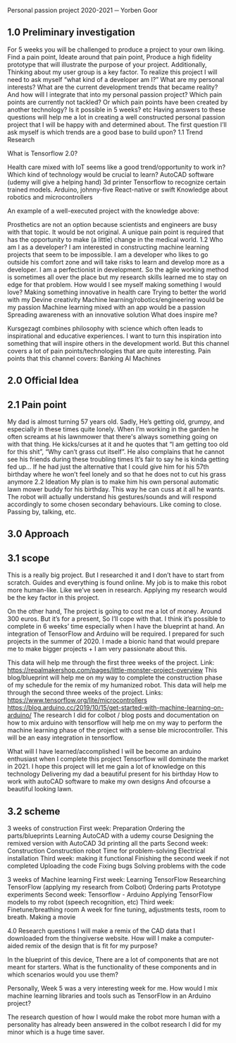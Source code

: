  

Personal passion project
2020-2021
─
Yorben Goor	


## 1.0 Preliminary investigation
For 5 weeks you will be challenged to produce a project to your own liking. Find a pain point, Ideate around that pain point, Produce a high fidelity prototype that will illustrate the purpose of your project. Additionally, Thinking about my user group is a key factor.
To realize this project I will need to ask myself “what kind of a developer am I?” What are my personal interests? What are the current development trends that became reality? And how will I integrate that into my personal passion project? Which pain points are currently not tackled? Or which pain points have been created by another technology? Is it possible in 5 weeks? etc
Having answers to these questions will help me a lot in creating a well constructed personal passion project that I will be happy with and determined about.
The first question I’ll ask myself is which trends are a good base to build upon?
1.1 Trend Research

What is Tensorflow 2.0?

Health care mixed with IoT seems like a good trend/opportunity to work in?
Which kind of technology would be crucial to learn?
AutoCAD software (udemy will give a helping hand)
3d printer
Tensorflow to recognize certain trained models. 
Arduino, johnny-five
React-native or swift
Knowledge about robotics and microcontrollers

An example of a well-executed project with the knowledge above:

Prosthetics are not an option because scientists and engineers are busy with that topic. It would be not original. A unique pain point is required that has the opportunity to make (a little) change in the medical world.
1.2 Who am I as a developer?
I am interested in constructing machine learning projects that seem to be impossible. I am a developer who likes to go outside his comfort zone and will take risks to learn and develop more as a developer. I am a perfectionist in development. So the agile working method is sometimes all over the place but my research skills learned me to stay on edge for that problem. How would I see myself making something I would love?
Making something innovative in health care
Trying to better the world with my Devine creativity
Machine learning/robotics/engineering would be my passion
Machine learning mixed with an app would be a passion
Spreading awareness with an innovative solution
What does inspire me?

Kursgezagt combines philosophy with science which often leads to inspirational and educative experiences. I want to turn this inspiration into something that will inspire others in the development world. But this channel covers a lot of pain points/technologies that are quite interesting.
Pain points that this channel covers:
Banking
AI
Machines



## 2.0 Official Idea
## 2.1 Pain point
My dad is almost turning 57 years old. Sadly, He’s getting old, grumpy, and especially in these times quite lonely. When I’m working in the garden he often screams at his lawnmower that there's always something going on with that thing. He kicks/curses at it and he quotes that “I am getting too old for this shit”, “Why can’t grass cut itself”. He also complains that he cannot see his friends during these troubling times
It’s fair to say he is kinda getting fed up... 
If he had just the alternative that I could give him for his 57th birthday where he won’t feel lonely and so that he does not to cut his grass anymore
2.2 Ideation
My plan is to make him his own personal automatic lawn mower buddy for his birthday. This way he can cuss at it all he wants. The robot will actually understand his gestures/sounds and will respond accordingly to some chosen secondary behaviours. Like coming to close. Passing by, talking, etc. 







## 3.0 Approach
## 3.1 scope
This is a really big project. But I researched it and I don’t have to start from scratch. Guides and everything is found online. My job is to make this robot more human-like. Like we’ve seen in research. Applying my research would be the key factor in this project.

On the other hand, The project is going to cost me a lot of money. Around 300 euros. But it’s for a present, So I’ll cope with that. I think it’s possible to complete in 6 weeks’ time especially when I have the blueprint at hand. An integration of TensorFlow and Arduino will be required.
I prepared for such projects in the summer of 2020.
I made a bionic hand that would prepare me to make bigger projects + I am very passionate about this.

This data will help me through the first three weeks of the project.
Link: https://repalmakershop.com/pages/little-monster-project-overview
This blog/blueprint will help me on my way to complete the construction phase of my schedule for the remix of my humanized robot. 
This data will help me through the second three weeks of the project.
Links: 
https://www.tensorflow.org/lite/microcontrollers
https://blog.arduino.cc/2019/10/15/get-started-with-machine-learning-on-arduino/
The research I did for colbot / blog posts and documentation on how to mix arduino with tensorflow will help me on my way to perform the machine learning phase of the project with a sense ble microcontroller. This will be an easy integration in tensorflow.

What will I have learned/accomplished
I will be become an arduino enthusiast when I complete this project
Tensorflow will dominate the market in 2021. I hope this project will let me gain a lot of knowledge on this technology
Delivering my dad a beautiful present for his birthday
How to work with autoCAD software to make my own designs
And ofcourse a beautiful looking lawn.



## 3.2 scheme
3 weeks of construction
First week: Preparation
Ordering the parts/blueprints
Learning AutoCAD with a udemy course
Designing the remixed version with AutoCAD
3d printing all the parts
Second week: Construction
Construction robot
Time for problem-solving
Electrical installation
Third week: making it functional
Finishing the second week if not completed
Uploading the code
Fixing bugs
Solving problems with the code

3 weeks of Machine learning
First week: Learning TensorFlow
Researching TensorFlow (applying my research from Colbot)
Ordering parts
Prototype experiments
Second week: Tensorflow - Arduino
Applying TensorFlow models to my robot (speech recognition, etc)
Third week: Finetune/breathing room
A week for fine tuning, adjustments tests, room to breath. Making a movie

4.0 Research questions
I will make a remix of the CAD data that I downloaded from the thingiverse website. How will I make a computer-aided remix of the design that is fit for my purpose?

In the blueprint of this device, There are a lot of components that are not meant for starters. What is the functionality of these components and in which scenarios would you use them?

Personally, Week 5 was a very interesting week for me. How would I mix machine learning libraries and tools such as TensorFlow in an Arduino project?

The research question of how I would make the robot more human with a personality has already been answered in the colbot research I did for my minor which is a huge time saver.





